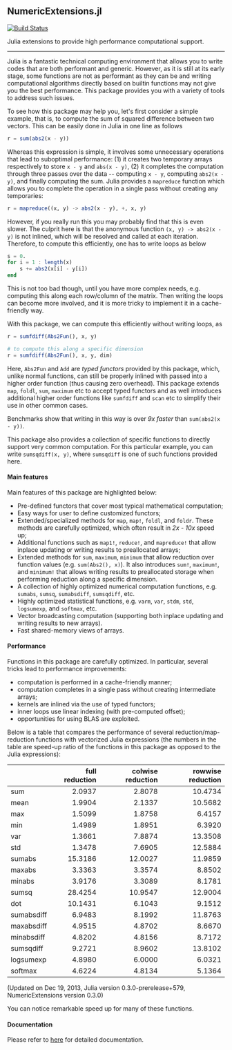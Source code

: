 ## NumericExtensions.jl

[![Build Status](https://travis-ci.org/lindahua/NumericExtensions.jl.png)](https://travis-ci.org/lindahua/NumericExtensions.jl)

Julia extensions to provide high performance computational support.

-------------------------------------

Julia is a fantastic technical computing environment that allows you to write codes that are both performant and generic. However, as it is still at its early stage, some functions are not as performant as they can be and writing computational algorithms directly based on builtin functions may not give you the best performance. This package provides you with a variety of tools to address such issues.

To see how this package may help you, let's first consider a simple example, that is, to compute the sum of squared difference between two vectors. This can be easily done in Julia in one line as follows

```julia
r = sum(abs2(x - y))
```

Whereas this expression is simple, it involves some unnecessary operations that lead to suboptimal performance: (1) it creates two temporary arrays respectively to store ``x - y`` and ``abs(x - y)``, (2) it completes the computation through three passes over the data -- computing ``x - y``, computing ``abs2(x - y)``, and finally computing the sum. Julia provides a ``mapreduce`` function which allows you to complete the operation in a single pass without creating any temporaries:

```julia
r = mapreduce((x, y) -> abs2(x - y), +, x, y)
```

However, if you really run this you may probably find that this is even slower. The culprit here is that the anonymous function ``(x, y) -> abs2(x - y)`` is not inlined, which will be resolved and called at each iteration. Therefore, to compute this efficiently, one has to write loops as below

```julia
s = 0.
for i = 1 : length(x)
	s += abs2(x[i] - y[i])
end
```

This is not too bad though, until you have more complex needs, e.g. computing this along each row/column of the matrix. Then writing the loops can become more involved, and it is more tricky to implement it in a cache-friendly way.

With this package, we can compute this efficiently without writing loops, as

```julia
r = sumfdiff(Abs2Fun(), x, y)

# to compute this along a specific dimension
r = sumfdiff(Abs2Fun(), x, y, dim)
```
	
Here, ``Abs2Fun`` and ``Add`` are *typed functors* provided by this package, which, unlike normal functions, can still be properly inlined with passed into a higher order function (thus causing zero overhead). This package extends ``map``, ``foldl``, ``sum``, ``maximum`` etc to accept typed functors and as well introduces additional higher order functions like ``sumfdiff`` and ``scan`` etc to simplify their use in other common cases. 

Benchmarks show that writing in this way is over *9x faster* than ``sum(abs2(x - y))``.

This package also provides a collection of specific functions to directly support very common computation. For this particular example, you can write ``sumsqdiff(x, y)``, where ``sumsqdiff`` is one of such functions provided here.


#### Main features

Main features of this package are highlighted below:

* Pre-defined functors that cover most typical mathematical computation;
* Easy ways for user to define customized functors;
* Extended/specialized methods for ``map``, ``map!``, ``foldl``, and ``foldr``. These methods are carefully optimized, which often result in *2x - 10x* speed up;
* Additional functions such as ``map1!``, ``reduce!``, and ``mapreduce!`` that allow inplace updating or writing results to preallocated arrays;
* Extended methods for ``sum``, ``maximum``, ``minimum`` that allow reduction over function values (e.g. ``sum(Abs2(), x)``). It also introduces ``sum!``, ``maximum!``, and ``minimum!`` that allows writing results to preallocated storage when performing reduction along a specific dimension. 
* A collection of highly optimized numerical computation functions, e.g. ``sumabs``, ``sumsq``, ``sumabsdiff``, ``sumsqdiff``, etc.
* Highly optimized statistical functions, e.g. ``varm``, ``var``, ``stdm``, ``std``, ``logsumexp``, and ``softmax``, etc.
* Vector broadcasting computation (supporting both inplace updating and writing results to new arrays).
* Fast shared-memory views of arrays.


#### Performance

Functions in this package are carefully optimized. In particular, several tricks lead to performance improvements:

* computation is performed in a cache-friendly manner;
* computation completes in a single pass without creating intermediate arrays;
* kernels are inlined via the use of typed functors;
* inner loops use linear indexing (with pre-computed offset);
* opportunities for using BLAS are exploited.

Below is a table that compares the performance of several reduction/map-reduction functions with vectorized Julia expressions (the numbers in the table are speed-up ratio of the functions in this package as opposed to the Julia expressions):

|            | full reduction    | colwise reduction | rowwise reduction | 
|------------|------------------:|------------------:|------------------:|
| sum        |            2.0937 |            2.8078 |           10.4734 | 
| mean       |            1.9904 |            2.1337 |           10.5682 | 
| max        |            1.5099 |            1.8758 |            6.4157 | 
| min        |            1.4989 |            1.8951 |            6.3920 | 
| var        |            1.3661 |            7.8874 |           13.3508 | 
| std        |            1.3478 |            7.6905 |           12.5884 | 
| sumabs     |           15.3186 |           12.0027 |           11.9859 | 
| maxabs     |            3.3363 |            3.3574 |            8.8502 |
| minabs     |            3.9176 |            3.3089 |            8.1781 |
| sumsq      |           28.4254 |           10.9547 |           12.9004 | 
| dot        |           10.1431 |            6.1043 |            9.1512 |
| sumabsdiff |            6.9483 |            8.1992 |           11.8763 | 
| maxabsdiff |            4.9515 |            4.8702 |            8.6670 |
| minabsdiff |            4.8202 |            4.8156 |            8.7172 | 
| sumsqdiff  |            9.2721 |            8.9602 |           13.8102 |
| logsumexp  |            4.8980 |            6.0000 |            6.0321 |
| softmax    |            4.6224 |            4.8134 |            5.1364 | 

(Updated on Dec 19, 2013, Julia version 0.3.0-prerelease+579, NumericExtensions version 0.3.0)

You can notice remarkable speed up for many of these functions. 

#### Documentation

Please refer to [here](http://lindahua.github.io/NumericExtensions.jl/index.html) for detailed documentation.


